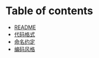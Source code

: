 # Table of contents

* [README](README.md)
* [代码格式](dai-ma-ge-shi.md)
* [命名约定](ming-ming-yue-ding.md)
* [编码风格](bian-ma-feng-ge.md)

